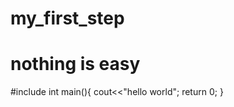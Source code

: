 # my_first_step
# nothing is easy
#include<iostream>
int main(){
    cout<<"hello world";
    return 0;
}
